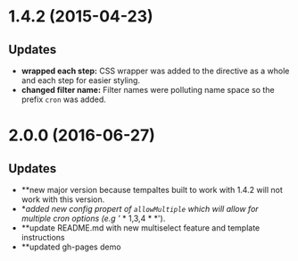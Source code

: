 <a name="1.4.2"></a>
# 1.4.2 (2015-04-23)


## Updates

- **wrapped each step:** CSS wrapper was added to the directive as a whole and each step for easier styling.
- **changed filter name:** Filter names were polluting name space so the prefix `cron` was added.

<a name="2.0.0"></a>
# 2.0.0 (2016-06-27)


## Updates

- **new major version because tempaltes built to work with 1.4.2 will not work with this version.
- **added new config propert of `allowMultiple` which will allow for multiple cron options (e.g '* * 1,3,4 * *').
- **update README.md with new multiselect feature and template instructions
- **updated gh-pages demo